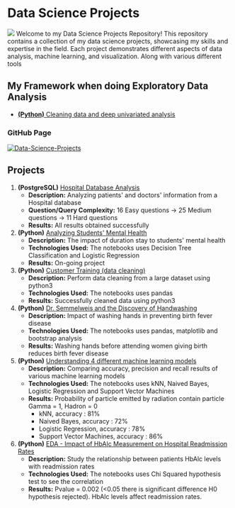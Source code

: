 # Data Science Projects
![](https://www.btelligent.com/fileadmin/_processed_/7/0/csm_data-science-ansatz_ddef991d7d.jpg)
Welcome to my Data Science Projects Repository! This repository contains a collection of my data science projects, showcasing my skills and expertise in the field. Each project demonstrates different aspects of data analysis, machine learning, and visualization. Along with various different tools

## My Framework when doing Exploratory Data Analysis
- [**(Python)** Cleaning data and deep univariated analysis](https://github.com/muzzymoose/Data-Science-Projects/tree/main/My%20framework/Cleaning%2BUnivariated%20Analysis)
 
### GitHub Page 
[![Data-Science-Projects](https://img.shields.io/badge/Data_Science_Projects-GitHub_Page-%2300BFFF.svg)](https://github.com/muzzymoose/Data-Science-Projects)

## Projects
1. **(PostgreSQL)** [Hospital Database Analysis](https://github.com/muzzymoose/Data-Science-Projects/tree/main/Hospital%20Database)
    - **Description:** Analyzing patients' and doctors' information from a Hospital database
    - **Question/Query Complexity:** 16 Easy questions -> 25 Medium questions -> 11 Hard questions
    - **Results:** All results obtained successfully 
2. **(Python)** [Analyzing Students' Mental Health](https://github.com/muzzymoose/Data-Science-Projects/tree/0959aac46c89ab25ee65551d7b84dfcb22a27cdb/Analyzing-Student-Mental-Health)
   - **Description:** The impact of duration stay to students' mental health
   - **Technologies Used:** The notebooks uses Decision Tree Classification and Logistic Regression
   - **Results:** On-going project
3. **(Python)** [Customer Training (data cleaning)](https://github.com/muzzymoose/Data-Science-Projects/tree/main/Customer%20Train%20(data%20cleaning))
   - **Description:** Perform data cleaning from a large dataset using python3
   - **Technologies Used:** The notebooks uses pandas
   - **Results:** Successfully cleaned data using python3
4. **(Python)** [Dr. Semmelweis and the Discovery of Handwashing](https://github.com/muzzymoose/Data-Science-Projects/tree/main/Dr.%20Semmelweis%20and%20the%20Discovery%20of%20Handwashing)
   - **Description:** Impact of washing hands in preventing birth fever disease
   - **Technologies Used:** The notebooks uses pandas, matplotlib and bootstrap analysis
   - **Results:** Washing hands before attending women giving birth reduces birth fever disease 
5. **(Python)** [Understanding 4 different machine learning models](https://github.com/muzzymoose/Data-Science-Projects/tree/main/Understanding%204%20different%20models%20in%20machine%20learning)
   - **Description:** Comparing accuracy, precision and recall results of various machine learning models
   - **Technologies Used:** The notebooks uses kNN, Naived Bayes, Logistic Regression and Support Vector Machines
   - **Results:** Probability of particle emitted by radiation contain particle Gamma = 1, Hadron = 0 <br>
        - kNN, accuracy : 81%
        - Naived Bayes, accuracy : 72%
        - Logistic Regression, accuracy : 78%
        - Support Vector Machines, accuracy : 86%
6. **(Python)** [EDA - Impact of HbAlc Measurement on Hospital Readmission Rates](https://github.com/muzzymoose/Data-Science-Projects/tree/main/Impact%20of%20HbAlc%20Measurement%20on%20Hospital%20Readmission%20Rates)
    - **Description:** Study the relationship between patients HbAlc levels with readmission rates
    - **Technologies Used:** The notebooks uses Chi Squared hypothesis test to see the correlation
    - **Results:** Pvalue = 0.002 (<0.05 there is significant difference H0 hypothesis rejected). HbAlc levels affect readmission rates.
